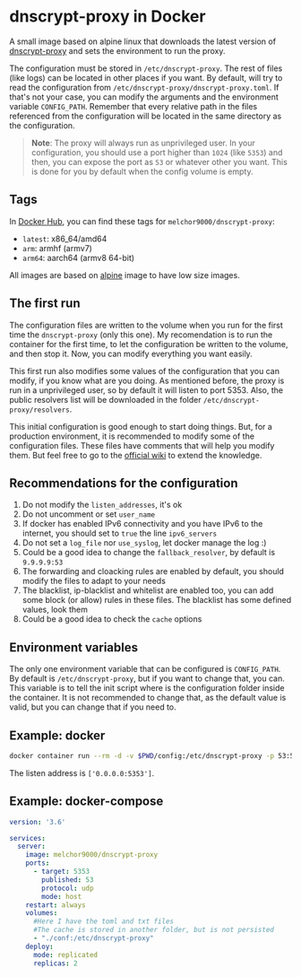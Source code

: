 # dnscrypt-proxy in Docker

A small image based on alpine linux that downloads the latest version of [dnscrypt-proxy](https://github.com/jedisct1/dnscrypt-proxy) and sets the environment to run the proxy.

The configuration must be stored in `/etc/dnscrypt-proxy`. The rest of files (like logs) can be located in other places if you want. By default, will try to read the configuration from `/etc/dnscrypt-proxy/dnscrypt-proxy.toml`. If that's not your case, you can modify the arguments and the environment variable `CONFIG_PATH`. Remember that every relative path in the files referenced from the configuration will be located in the same directory as the configuration.

> **Note**: The proxy will always run as unprivileged user. In your configuration, you should use a port higher than `1024` (like `5353`) and then, you can expose the port as `53` or whatever other you want. This is done for you by default when the config volume is empty.

## Tags

In [Docker Hub](https://hub.docker.com/r/melchor9000/dnscrypt-proxy/), you can find these tags for `melchor9000/dnscrypt-proxy`:

 - `latest`: x86_64/amd64
 - `arm`: armhf (armv7)
 - `arm64`: aarch64 (armv8 64-bit)

All images are based on [alpine](https://hub.docker.com/_/alpine/) image to have low size images.

## The first run

The configuration files are written to the volume when you run for the first time the `dnscrypt-proxy` (only this one). My recomendation is to run the container for the first time, to let the configuration be written to the volume, and then stop it. Now, you can modify everything you want easily.

This first run also modifies some values of the configuration that you can modify, if you know what are you doing. As mentioned before, the proxy is run in a unprivileged user, so by default it will listen to port 5353. Also, the public resolvers list will be downloaded in the folder `/etc/dnscrypt-proxy/resolvers`.

This initial configuration is good enough to start doing things. But, for a production environment, it is recommended to modify some of the configuration files. These files have comments that will help you modify them. But feel free to go to the [official wiki](https://github.com/jedisct1/dnscrypt-proxy/wiki/Configuration) to extend the knowledge.

## Recommendations for the configuration

 1. Do not modify the `listen_addresses`, it's ok
 2. Do not uncomment or set `user_name`
 3. If docker has enabled IPv6 connectivity and you have IPv6 to the internet, you should set to `true` the line `ipv6_servers`
 4. Do not set a `log_file` nor `use_syslog`, let docker manage the log :)
 5. Could be a good idea to change the `fallback_resolver`, by default is `9.9.9.9:53`
 6. The forwarding and cloacking rules are enabled by default, you should modify the files to adapt to your needs
 7. The blacklist, ip-blacklist and whitelist are enabled too, you can add some block (or allow) rules in these files. The blacklist has some defined values, look them
 8. Could be a good idea to check the `cache` options

## Environment variables

The only one environment variable that can be configured is `CONFIG_PATH`. By default is `/etc/dnscrypt-proxy`, but if you want to change that, you can. This variable is to tell the init script where is the configuration folder inside the container. It is not recommended to change that, as the default value is valid, but you can change that if you need to.

## Example: docker

```sh
docker container run --rm -d -v $PWD/config:/etc/dnscrypt-proxy -p 53:5353/udp melchor9000/dnscrypt-proxy
```

The listen address is `['0.0.0.0:5353']`.

## Example: docker-compose

```yaml
version: '3.6'

services:
  server:
    image: melchor9000/dnscrypt-proxy
    ports:
      - target: 5353
        published: 53
        protocol: udp
        mode: host
    restart: always
    volumes:
      #Here I have the toml and txt files
      #The cache is stored in another folder, but is not persisted
      - "./conf:/etc/dnscrypt-proxy"
    deploy:
      mode: replicated
      replicas: 2
```

